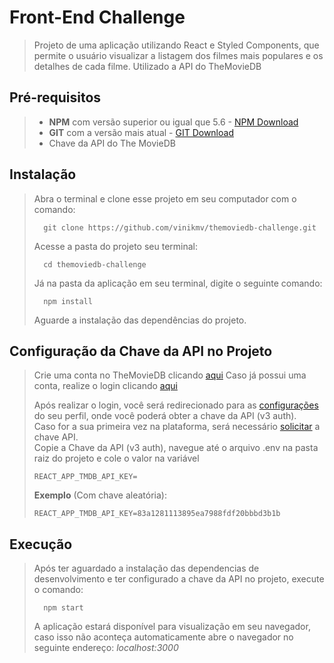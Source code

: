 # Front-End Challenge
> Projeto de uma aplicação utilizando React e Styled Components, que permite o usuário visualizar a listagem dos filmes mais populares e os detalhes de cada filme.
> Utilizado a API do TheMovieDB

## Pré-requisitos
> - **NPM** com versão superior ou igual que 5.6 - [NPM Download](https://nodejs.org/en/download/)
> - **GIT** com a versão mais atual - [GIT Download](https://git-scm.com/downloads)
> - Chave da API do The MovieDB

## Instalação
> Abra o terminal e clone esse projeto em seu computador com o comando:
> ```
> 	git clone https://github.com/vinikmv/themoviedb-challenge.git
> ```
> Acesse a pasta do projeto seu terminal:
> ```
> 	cd themoviedb-challenge
> ```
> Já na pasta da aplicação em seu terminal, digite o seguinte comando:
> ```
> 	npm install
> ```
> Aguarde a instalação das dependências do projeto.
>

## Configuração da Chave da API no Projeto
> Crie uma conta no TheMovieDB clicando [aqui](https://www.themoviedb.org/signup)
> Caso já possui uma conta, realize o login clicando [aqui](https://www.themoviedb.org/login)
> 
> Após realizar o login, você será redirecionado para as [configurações](https://www.themoviedb.org/settings/api) do seu perfil, onde você poderá obter a chave da API (v3 auth).  
> Caso for a sua primeira vez na plataforma, será necessário [solicitar](https://www.themoviedb.org/settings/api/request) a chave API.  
> Copie a Chave da API (v3 auth), navegue até o arquivo .env na pasta raiz do projeto e cole o valor na variável
>```
>REACT_APP_TMDB_API_KEY=
>```
>**Exemplo** (Com chave aleatória):
>```
>REACT_APP_TMDB_API_KEY=83a1281113895ea7988fdf20bbbd3b1b
>```
>
## Execução
> Após ter aguardado a instalação das dependencias de desenvolvimento e ter configurado a chave da API no projeto, execute o comando:
> ```
> 	npm start
> ```
> A aplicação estará disponível para visualização em seu navegador, caso isso não aconteça automaticamente abre o navegador no seguinte endereço: _localhost:3000_
>

